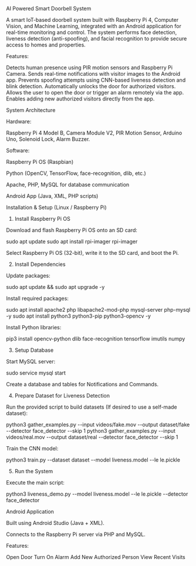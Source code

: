 AI Powered Smart Doorbell System

A smart IoT-based doorbell system built with Raspberry Pi 4, Computer Vision, and Machine Learning, integrated with an Android application for real-time monitoring and control. The system performs face detection, liveness detection (anti-spoofing), and facial recognition to provide secure access to homes and properties.

Features:

Detects human presence using PIR motion sensors and Raspberry Pi Camera.
Sends real-time notifications with visitor images to the Android app.
Prevents spoofing attempts using CNN-based liveness detection and blink detection.
Automatically unlocks the door for authorized visitors.
Allows the user to open the door or trigger an alarm remotely via the app.
Enables adding new authorized visitors directly from the app.

System Architecture

Hardware: 

Raspberry Pi 4 Model B, Camera Module V2, PIR Motion Sensor, Arduino Uno, Solenoid Lock, Alarm Buzzer.

Software:

Raspberry Pi OS (Raspbian)

Python (OpenCV, TensorFlow, face-recognition, dlib, etc.)

Apache, PHP, MySQL for database communication

Android App (Java, XML, PHP scripts)

Installation & Setup (Linux / Raspberry Pi)

1. Install Raspberry Pi OS

Download and flash Raspberry Pi OS onto an SD card:

sudo apt update
sudo apt install rpi-imager
rpi-imager


Select Raspberry Pi OS (32-bit), write it to the SD card, and boot the Pi.

2. Install Dependencies

Update packages:

sudo apt update && sudo apt upgrade -y


Install required packages:

sudo apt install apache2 php libapache2-mod-php mysql-server php-mysql -y
sudo apt install python3 python3-pip python3-opencv -y


Install Python libraries:

pip3 install opencv-python dlib face-recognition tensorflow imutils numpy

3. Setup Database

Start MySQL server:

sudo service mysql start

Create a database and tables for Notifications and Commands.

4. Prepare Dataset for Liveness Detection

Run the provided script to build datasets (If desired to use a self-made dataset):

python3 gather_examples.py --input videos/fake.mov --output dataset/fake --detector face_detector --skip 1
python3 gather_examples.py --input videos/real.mov --output dataset/real --detector face_detector --skip 1


Train the CNN model:

python3 train.py --dataset dataset --model liveness.model --le le.pickle

5. Run the System

Execute the main script:

python3 liveness_demo.py --model liveness.model --le le.pickle --detector face_detector

Android Application

Built using Android Studio (Java + XML).

Connects to the Raspberry Pi server via PHP and MySQL.

Features:

Open Door
Turn On Alarm
Add New Authorized Person
View Recent Visits
